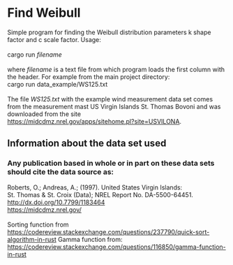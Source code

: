 # Find Weibull

Simple program for finding the Weibull distribution parameters
k shape factor and c scale factor. Usage:<br><br>
cargo run <i>filename</i><br><br>
where <i>filename</i> is a text file from which program loads the first column
with the header. For example from the main project directory:<br>
cargo run data_example/WS125.txt<br><br>
The file <i>WS125.txt</i> with the example wind measurement data set comes
from the measurement mast US Virgin Islands St. Thomas Bovoni and
was downloaded from the site<br>
<https://midcdmz.nrel.gov/apps/sitehome.pl?site=USVILONA>.

## Information about the data set used
### Any publication based in whole or in part on these data sets should cite the data source as:
Roberts, O.; Andreas, A.; (1997). United States Virgin Islands:<br>
St. Thomas & St. Croix (Data); NREL Report No. DA-5500-64451.<br>
<http://dx.doi.org/10.7799/1183464><br>
<https://midcdmz.nrel.gov/><br><br>
Sorting function from<br>
<https://codereview.stackexchange.com/questions/237790/quick-sort-algorithm-in-rust>
Gamma function from:<br>
<https://codereview.stackexchange.com/questions/116850/gamma-function-in-rust>




